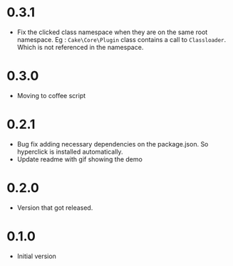 # 0.3.1
* Fix the clicked class namespace when they are on the same root namespace.
Eg : `Cake\Core\Plugin` class contains a call to `Classloader`. Which is not referenced in the namespace.

# 0.3.0
* Moving to coffee script

# 0.2.1

* Bug fix adding necessary dependencies on the package.json. So hyperclick is installed automatically.
* Update readme with gif showing the demo

# 0.2.0

* Version that got released.

# 0.1.0

* Initial version
